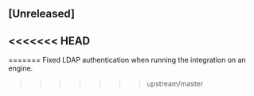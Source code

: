 ## [Unreleased]
<<<<<<< HEAD
-
=======
Fixed LDAP authentication when running the integration on an engine.  
>>>>>>> upstream/master
